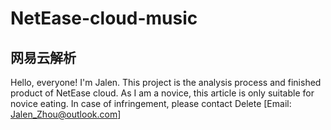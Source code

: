 # NetEase-cloud-music
网易云解析
-------------------------------------------------------------------------
Hello, everyone! I'm Jalen.
This project is the analysis process and finished product of NetEase cloud.
As I am a novice, this article is only suitable for novice eating.
In case of infringement, please contact Delete [Email: Jalen_Zhou@outlook.com]
